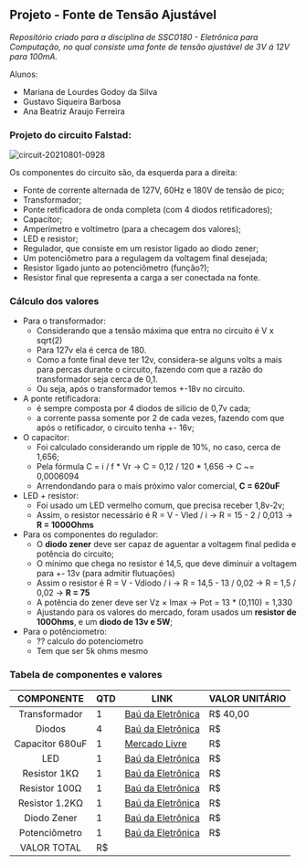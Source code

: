 ## Projeto - Fonte de Tensão Ajustável


*Repositório criado para a disciplina de SSC0180 - Eletrônica para Computação, no qual consiste uma fonte de tensão ajustável de 3V á 12V para 100mA.* 


Alunos:
- Mariana de Lourdes Godoy da Silva
- Gustavo Siqueira Barbosa 
- Ana Beatriz Araujo Ferreira 

### Projeto do circuito Falstad:

![circuit-20210801-0928](https://user-images.githubusercontent.com/32443360/127772648-b18b0ee1-d02a-4978-82b9-3e16def6467b.png)

Os componentes do circuito são, da esquerda para a direita:
- Fonte de corrente alternada de 127V, 60Hz e 180V de tensão de pico;
- Transformador;
- Ponte retificadora de onda completa (com 4 diodos retificadores);
- Capacitor;
- Amperímetro e voltímetro (para a checagem dos valores);
- LED e resistor;
- Regulador, que consiste em um resistor ligado ao diodo zener;
- Um potenciômetro para a regulagem da voltagem final desejada;
- Resistor ligado junto ao potenciômetro (função?);
- Resistor final que representa a carga a ser conectada na fonte.

### Cálculo dos valores

- Para o transformador:
  -  Considerando que a tensão máxima que entra no circuito é V x sqrt(2)
  -  Para 127v ela é cerca de 180.
  -  Como a fonte final deve ter 12v, considera-se alguns volts a mais para percas durante o circuito, fazendo com que a razão do transformador seja cerca de 0,1.
  -  Ou seja, após o transformador temos +-18v no circuito.
- A ponte retificadora:
  -  é sempre composta por 4 diodos de silício de 0,7v cada;
  -  a corrente passa somente por 2 de cada vezes, fazendo com que após o retificador, o circuito tenha +- 16v;
- O capacitor:
  - Foi calculado considerando um ripple de 10%, no caso, cerca de 1,656;
  - Pela fórmula C = i / f * Vr -> C = 0,12 / 120 * 1,656 -> C ~= 0,0006094
  - Arrendondando para o mais próximo valor comercial, **C = 620uF**
- LED + resistor:
  - Foi usado um LED vermelho comum, que precisa receber 1,8v-2v;
  - Assim, o resistor necessário é R = V - Vled / i -> R = 15 - 2 / 0,013 -> **R = 1000Ohms**
- Para os componentes do regulador:
  - O **diodo zener** deve ser capaz de aguentar a voltagem final pedida e potência do circuito;
  - O mínimo que chega no resistor é 14,5, que deve diminuir a voltagem para +- 13v (para admitir flutuações)
  - Assim o resistor é R = V - Vdiodo / i -> R = 14,5 - 13 / 0,02 -> R = 1,5 / 0,02 -> **R = 75**
  - A potência do zener deve ser Vz × Imax -> Pot = 13 * (0,110) = 1,330 
  - Ajustando para os valores do mercado, foram usados um **resistor de 100Ohms**, e um **diodo de 13v e 5W**;
- Para o potênciometro:
  - ?? calculo do potenciometro
  - Tem que ser 5k ohms mesmo


### Tabela de componentes e valores
|        COMPONENTE        |QTD| LINK | VALOR UNITÁRIO |
|:------------------------:|---|------|----------------|
| Transformador            | 1 |[Baú da Eletrônica](https://eletronicagpl.com.br/produto/transformador-hayama-181-18v18v-1a-bivolt/)| R$ 40,00  |
| Diodos                   | 4 |[Baú da Eletrônica](https://www.baudaeletronica.com.br/diodo-1n4004.html) | R$    |
| Capacitor 680uF          | 1 |[Mercado Livre](https://produto.mercadolivre.com.br/MLB-1777842290-capacitor-eletrolitico-7x-680uf-x-25v-3x-470uf-x-25v-105-_JM#position=6&search_layout=grid&type=item&tracking_id=4ae0b597-7503-403c-a6e1-cb694ebc05a3) | R$    |
| LED                      | 1 |[Baú da Eletrônica](https://www.baudaeletronica.com.br/resistor-1k-5-1-4w.html)|R$    |
| Resistor 1KΩ             | 1 |[Baú da Eletrônica](https://www.baudaeletronica.com.br/resistor-1k-5-1-4w.html)     | R$    |
| Resistor 100Ω            | 1 |[Baú da Eletrônica](https://www.baudaeletronica.com.br/resistor-100r-5-1-4w.html)     | R$    |
| Resistor 1.2KΩ           | 1 |[Baú da Eletrônica](https://www.baudaeletronica.com.br/resistor-100r-5-1-4w.html)     | R$    |
| Diodo Zener              | 1 |[Baú da Eletrônica](https://www.baudaeletronica.com.br/diodo-zener-1n5350b-13v-5w.html)    | R$    |
| Potenciômetro            | 1 |[Baú da Eletrônica](https://www.baudaeletronica.com.br/potenciometro-linear-de-5k-5000.html)    | R$    |
|VALOR TOTAL               | R$ |

